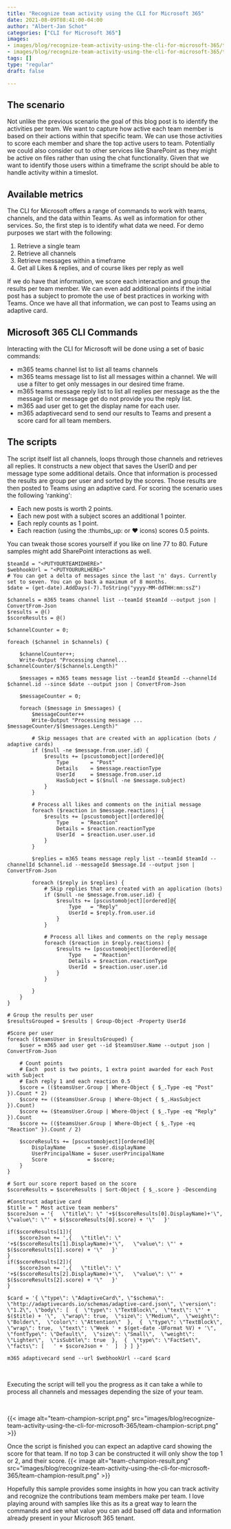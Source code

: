 ```yaml
---
title: "Recognize team activity using the CLI for Microsoft 365"
date: 2021-08-09T08:41:00-04:00
author: "Albert-Jan Schot"
categories: ["CLI for Microsoft 365"]
images:
- images/blog/recognize-team-activity-using-the-cli-for-microsoft-365/team-champion-script.png
- images/blog/recognize-team-activity-using-the-cli-for-microsoft-365/team-champion-result.png
tags: []
type: "regular"
draft: false

---
```


## The scenario 

Not unlike the previous scenario the goal of this blog post is to
identify the activities per team. We want to capture how active each
team member is based on their actions within that specific team. We can
use those activities to score each member and share the top active users
to team. Potentially we could also consider out to other services like
SharePoint as they might be active on files rather than using the chat
functionality. Given that we want to identify those users within a
timeframe the script should be able to handle activity within a
timeslot.

## Available metrics 

The CLI for Microsoft offers a range of commands to work with teams,
channels, and the data within Teams. As well as information for other
services. So, the first step is to identify what data we need. For demo
purposes we start with the following:

1.  Retrieve a single team
2.  Retrieve all channels
3.  Retrieve messages within a timeframe
4.  Get all Likes & replies, and of course likes per reply as well

If we do have that information, we score each interaction and group the
results per team member. We can even add additional points if the
initial post has a subject to promote the use of best practices in
working with Teams. Once we have all that information, we can post to
Teams using an adaptive card.

## Microsoft 365 CLI Commands 

Interacting with the CLI for Microsoft will be done using a set of basic
commands:

-   m365 teams channel list to list all teams channels
-   m365 teams message list to list all messages within a channel. We
    will use a filter to get only messages in our desired time frame.
-   m365 teams message reply list to list all replies per message as the
    the message list or message get do not provide you the reply list.
-   m365 aad user get to get the display name for each user.
-   m365 adaptivecard send to send our results to Teams and present a
    score card for all team members.

## The scripts 

The script itself list all channels, loops through those channels and
retrieves all replies. It constructs a new object that saves the UserID
and per message type some additional details. Once that information is
processed the results are group per user and sorted by the scores. Those
results are then posted to Teams using an adaptive card.
For scoring the scenario uses the following 'ranking':

-   Each new posts is worth 2 points.
-   Each new post with a subject scores an additional 1 pointer.
-   Each reply counts as 1 point.
-   Each reaction (using the :thumbs_up: or ♥ icons) scores 0.5 points.

You can tweak those scores yourself if you like on line 77 to 80. Future
samples might add SharePoint interactions as well.
 
 
``` {.lia-code-sample .language-bash}
$teamId = "<PUTYOURTEAMIDHERE>"
$webhookUrl = "<PUTYOURURLHERE>"
# You can get a delta of messages since the last 'n' days. Currently set to seven. You can go back a maximum of 8 months.
$date = (get-date).AddDays(-7).ToString("yyyy-MM-ddTHH:mm:ssZ")

$channels = m365 teams channel list --teamId $teamId --output json | ConvertFrom-Json
$results = @()
$scoreResults = @()

$channelCounter = 0;

foreach ($channel in $channels) {

    $channelCounter++;
    Write-Output "Processing channel... $channelCounter/$($channels.Length)"

    $messages = m365 teams message list --teamId $teamId --channelId $channel.id --since $date --output json | ConvertFrom-Json

    $messageCounter = 0;

    foreach ($message in $messages) {
        $messageCounter++
        Write-Output "Processing message ... $messageCounter/$($messages.Length)"

        # Skip messages that are created with an application (bots / adaptive cards)
        if ($null -ne $message.from.user.id) {
            $results += [pscustomobject][ordered]@{
                Type       = "Post"
                Details    = $message.reactionType
                UserId     = $message.from.user.id
                HasSubject = $($null -ne $message.subject)
            }
        }

        # Process all likes and comments on the initial message
        foreach ($reaction in $message.reactions) {
            $results += [pscustomobject][ordered]@{
                Type    = "Reaction"
                Details = $reaction.reactionType
                UserId  = $reaction.user.user.id
            }
        }

        $replies = m365 teams message reply list --teamId $teamId --channelId $channel.id --messageId $message.Id --output json | ConvertFrom-Json

        foreach ($reply in $replies) {
            # Skip replies that are created with an application (bots)
            if ($null -ne $message.from.user.id) {
                $results += [pscustomobject][ordered]@{
                    Type   = "Reply"
                    UserId = $reply.from.user.id
                }
            }

            # Process all likes and comments on the reply message
            foreach ($reaction in $reply.reactions) {
                $results += [pscustomobject][ordered]@{
                    Type    = "Reaction"
                    Details = $reaction.reactionType
                    UserId  = $reaction.user.user.id
                }
            }

        }
    }
}

# Group the results per user
$resultsGrouped = $results | Group-Object -Property UserId

#Score per user
foreach ($teamsUser in $resultsGrouped) {
    $user = m365 aad user get --id $teamsUser.Name --output json | ConvertFrom-Json

    # Count points
    # Each  post is two points, 1 extra point awarded for each Post with Subject
    # Each reply 1 and each reaction 0.5
    $score = (($teamsUser.Group | Where-Object { $_.Type -eq "Post" }).Count * 2)
    $score += (($teamsUser.Group | Where-Object { $_.HasSubject }).Count)
    $score += ($teamsUser.Group | Where-Object { $_.Type -eq "Reply" }).Count
    $score += (($teamsUser.Group | Where-Object { $_.Type -eq "Reaction" }).Count / 2)

    $scoreResults += [pscustomobject][ordered]@{
        DisplayName       = $user.displayName
        UserPrincipalName = $user.userPrincipalName
        Score             = $score;
    }
}

# Sort our score report based on the score
$scoreResults = $scoreResults | Sort-Object { $_.score } -Descending

#Construct adaptive card
$title = "‌‌ Most active team members"
$scoreJson = '{   \"title\": \"‌‌ '+$($scoreResults[0].DisplayName)+'\",   \"value\": \"' + $($scoreResults[0].score) + '\"   }'

if($scoreResults[1]){
    $scoreJson += ',{   \"title\": \"‌‌ '+$($scoreResults[1].DisplayName)+'\",   \"value\": \"' + $($scoreResults[1].score) + '\"   }'
}
if($scoreResults[2]){
    $scoreJson += ',{   \"title\": \"‌‌ '+$($scoreResults[2].DisplayName)+'\",   \"value\": \"' + $($scoreResults[2].score) + '\"   }'
}

$card = '{ \"type\": \"AdaptiveCard\", \"$schema\": \"http://adaptivecards.io/schemas/adaptive-card.json\", \"version\": \"1.2\", \"body\": [  {  \"type\": \"TextBlock\",  \"text\": \"' + $($title) + '\",  \"wrap\": true,  \"size\": \"Medium\",  \"weight\": \"Bolder\",  \"color\": \"Attention\"  },  {  \"type\": \"TextBlock\",  \"wrap\": true,  \"text\": \"Week ' + $(get-date -UFormat %V) + '\",  \"fontType\": \"Default\",  \"size\": \"Small\",  \"weight\": \"Lighter\",  \"isSubtle\": true  },  {  \"type\": \"FactSet\",  \"facts\": [   ' + $scoreJson + '  ]  } ] }'

m365 adaptivecard send --url $webhookUrl --card $card
```
 

Executing the script will tell you the progress as it can take a while
to process all channels and messages depending the size of your team.

 

{{< image alt="team-champion-script.png" src="images/blog/recognize-team-activity-using-the-cli-for-microsoft-365/team-champion-script.png" >}}

Once the script is finished you can expect an adaptive card showing the
score for that team. If no top 3 can be constructed it will only show
the top 1 or 2, and their score.
{{< image alt="team-champion-result.png" src="images/blog/recognize-team-activity-using-the-cli-for-microsoft-365/team-champion-result.png" >}}

Hopefully this sample provides some insights in how you can track
activity and recognize the contributions team members make per team. I
love playing around with samples like this as its a great way to learn
the commands and see what value you can add based off data and
information already present in your Microsoft 365 tenant.
